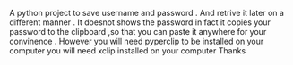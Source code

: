 A python project to save username and password . And retrive it later on a different manner . It doesnot shows the password in fact it copies your password to the clipboard ,so that you can paste it anywhere for your convinence . 
 However you will need pyperclip to be installed on your computer
you will need xclip installed on your computer 
Thanks 
